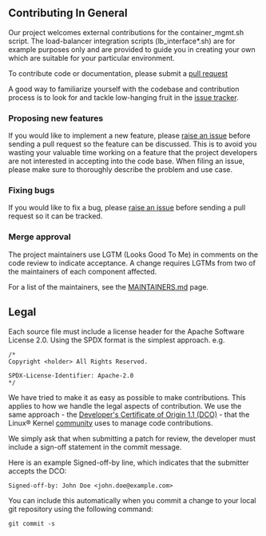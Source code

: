 ## Contributing In General
Our project welcomes external contributions for the container_mgmt.sh script.
The load-balancer integration scripts (lb_interface*.sh) are for example
purposes only and are provided to guide you in creating your own which are
suitable for your particular environment.

To contribute code or documentation, please submit a [pull request](https://github.com/IBM/Guardium_External_S-TAP/pulls)

A good way to familiarize yourself with the codebase and contribution process is
to look for and tackle low-hanging fruit in the [issue tracker](https://github.com/IBM/Guardium_External_S-TAP/issues).

### Proposing new features

If you would like to implement a new feature, please [raise an issue](https://github.com/IBM/Guardium_External_S-TAP/issues)
before sending a pull request so the feature can be discussed. This is to avoid
you wasting your valuable time working on a feature that the project developers
are not interested in accepting into the code base.  When filing an issue, please
make sure to thoroughly describe the problem and use case.

### Fixing bugs

If you would like to fix a bug, please [raise an issue](https://github.com/IBM/Guardium_External_S-TAP/issues) before sending a
pull request so it can be tracked.

### Merge approval

The project maintainers use LGTM (Looks Good To Me) in comments on the code
review to indicate acceptance. A change requires LGTMs from two of the
maintainers of each component affected.

For a list of the maintainers, see the [MAINTAINERS.md](MAINTAINERS.md) page.

## Legal

Each source file must include a license header for the Apache
Software License 2.0. Using the SPDX format is the simplest approach.
e.g.

```
/*
Copyright <holder> All Rights Reserved.

SPDX-License-Identifier: Apache-2.0
*/
```

We have tried to make it as easy as possible to make contributions. This
applies to how we handle the legal aspects of contribution. We use the
same approach - the [Developer's Certificate of Origin 1.1 (DCO)](https://github.com/hyperledger/fabric/blob/master/docs/source/DCO1.1.txt) - that the Linux® Kernel [community](https://elinux.org/Developer_Certificate_Of_Origin)
uses to manage code contributions.

We simply ask that when submitting a patch for review, the developer
must include a sign-off statement in the commit message.

Here is an example Signed-off-by line, which indicates that the
submitter accepts the DCO:

```
Signed-off-by: John Doe <john.doe@example.com>
```

You can include this automatically when you commit a change to your
local git repository using the following command:

```
git commit -s
```

